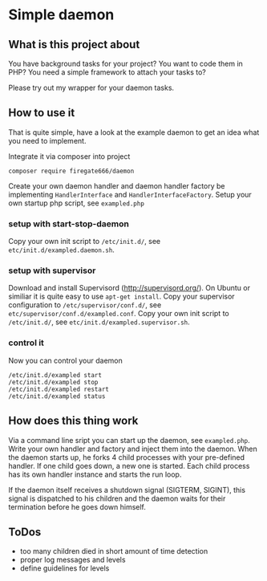 # Simple daemon

## What is this project about

You have background tasks for your project?
You want to code them in PHP?
You need a simple framework to attach your tasks to?

Please try out my wrapper for your daemon tasks.

## How to use it

That is quite simple, have a look at the example daemon to get an idea what you need to implement.

Integrate it via composer into project

    composer require firegate666/daemon

Create your own daemon handler and daemon handler factory be implementing `HandlerInterface` and `HandlerInterfaceFactory`.
Setup your own startup php script, see `exampled.php`

### setup with start-stop-daemon

Copy your own init script to `/etc/init.d/`, see `etc/init.d/exampled.daemon.sh`.

### setup with supervisor

Download and install Supervisord (http://supervisord.org/). On Ubuntu or similiar it is quite easy to use `apt-get install`.
Copy your supervisor configuration to `/etc/supervisor/conf.d/`, see `etc/supervisor/conf.d/exampled.conf`.
Copy your own init script to `/etc/init.d/`, see `etc/init.d/exampled.supervisor.sh`.

### control it

Now you can control your daemon

    /etc/init.d/exampled start
    /etc/init.d/exampled stop
    /etc/init.d/exampled restart
    /etc/init.d/exampled status    

## How does this thing work

Via a command line sript you can start up the daemon, see `exampled.php`. Write your own handler and factory and inject them into the daemon.
When the daemon starts up, he forks 4 child processes with your pre-defined handler. If one child goes down, a new one is started.
Each child process has its own handler instance and starts the run loop.

If the daemon itself receives a shutdown signal (SIGTERM, SIGINT), this signal is dispatched to his children and the daemon waits for their termination before he goes down himself.

## ToDos

- too many children died in short amount of time detection
- proper log messages and levels
- define guidelines for levels
